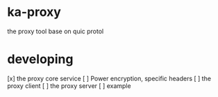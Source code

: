# ka-proxy
the proxy tool base on quic protol

# developing
 [x] the proxy core service
 [ ] Power encryption, specific headers
 [ ] the proxy client 
 [ ] the proxy server 
 [ ] example
